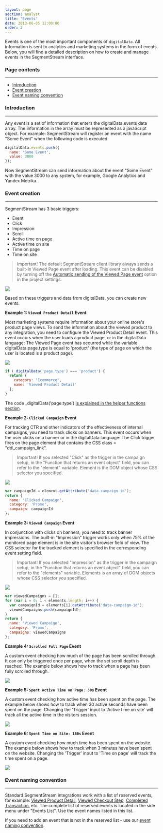 ```yaml
---
layout: page
section: analyst
title: "Events"
date: 2013-06-05 12:00:00
order: 2
---
```


Events is one of the most important components of `digitalData`. All information is sent to analytics and marketing systems in the form of events. Below, you will find a detailed description on how to create and manage events in the SegmentStream interface.

### Page contents
------
<ul class="page-navigation">
  <li><a href="#intro">Introduction</a></li>
  <li><a href="#eventCreation">Event creation</a></li>
  <li><a href="#eventNaming">Event naming convention</a></li>
</ul>

### <a name="intro"></a>Introduction
------
Any event is a set of information that enters the digitalData.events data array. The information in the array must be represented as a javaScript object.
For example: SegmentStream will register an event with the name "Some Event" when the following code is executed:
```javascript
digitalData.events.push({
  name: 'Some Event',
  value: 3000
});
```
Now SegmentStream can send information about the event "Some Event" with the value 3000 to any system, for example, Google Analytics and Yandex Metrika.

### <a name="eventCreation"></a>Event creation
------
SegmentStream has 3 basic triggers:
* Event
* Click
* Impression
* Scroll
* Active time on page
* Active time on site
* Time on page
* Time on site

> Important! The default SegmentStream client library always sends a built-in Viewed Page event after loading. This event can be disabled by turning off the [Automatic sending of the Viewed Page event](/for-analyst/settings#sendViewedPageEvent) option in the project settings.

![](/img/events.1.png)

Based on these triggers and data from digitalData, you can create new events.


**Example 1: `Viewed Product Detail` Event**

Most marketing systems require information about your online store's product page views. To send the information about the viewed product to any integration, you need to configure the Viewed Product Detail event. This event occurs when the user loads a product page, or in the digitalData language: The Viewed Page event has occurred while the variable digitalData.page.type is equal to 'product' (the type of page on which the user is located is a product page).

![](/img/events.2.png)

```javascript
if (_digitalData('page.type') === 'product') {
  return {
    category: 'Ecommerce',
    name: 'Viewed Product Detail'
  };
}
```
The code _digitalData('page.type') [is explained in the helper functions section](/for-developer/helpers).


**Example 2: `Clicked Campaign` Event**

For tracking CTR and other indicators of the effectiveness of internal campaigns, you need to track clicks on banners. This event occurs when the user clicks on a banner or in the digitalData language: The Click trigger fires on the page element that contains the CSS class = "ddl_campaign_link".
> Important! If you selected "Click" as the trigger in the campaign setup, in the "Function that returns an event object" field, you can refer to the "element" variable. Element is the DOM object whose CSS selector you specified.

![](/img/events.3.png)

```javascript
var campaignId = element.getAttribute('data-campaign-id');
return {
  name: 'Clicked Campaign',
  category: 'Promo',
  campaign: campaignId
};
```

**Example 3: `Viewed Campaign` Event**

In conjunction with clicks on banners, you need to track banner impressions. The built-in "Impression" trigger works only when 75% of the monitored page element is in the site visitor's browser field of view. The CSS selector for the tracked element is specified in the corresponding event setting field.
> Important! If you selected "Impression" as the trigger in the campaign setup, in the "Function that returns an event object" field, you can refer to the "elements" variable. Elements is an array of DOM objects whose CSS selector you specified.

![](/img/events.4.png)

```javascript
var viewedCampaigns = [];
for (var i = 0; i < elements.length; i++) {
  var campaignId = elements[i].getAttribute('data-campaign-id');
  viewedCampaigns.push(campaignId);
}
return {
  name: 'Viewed Campaign',
  category: 'Promo',
  campaigns: viewedCampaigns
};
```

**Example 4: `Scrolled Full Page` Event**

A custom event checking how much of the page has been scrolled through. It can only be triggered once per page, when the set scroll depth is reached.
The example below shows how to track when a page has been fully scrolled through.

![](/img/events.scroll.png)

**Example 5: `Spent Active Time on Page: 30s` Event**

A custom event checking how active time has been spent on the page.
The example below shows how to track when 30 active seconds have been spent on the page.
Changing the 'Trigger' input to 'Active time on site' will track all the active time in the visitors session.

![](/img/events.active.png)

**Example 6: `Spent Time on Site: 180s` Event**

A custom event checking how much time has been spent on the website.
The example below shows how to track when 3 minutes have been spent on the website.
Changing the 'Trigger' input to 'Time on page' will track the time spent on a page.

![](/img/events.time.png)

### <a name="eventNaming"></a>Event naming convention
------
Standard SegmentStream integrations work with a list of reserved events, for example: [Viewed Product Detail](/events/viewed-product-detail), [Viewed Checkout Step](/events/viewed-checkout-step), [Completed Transaction](/events/completed-transaction), etc.
The complete list of reserved events is located in the side menu under "Events List". Use the event names listed in this list.

If you need to add an event that is not in the reserved list - use our [event naming convention](/for-developer/naming).


